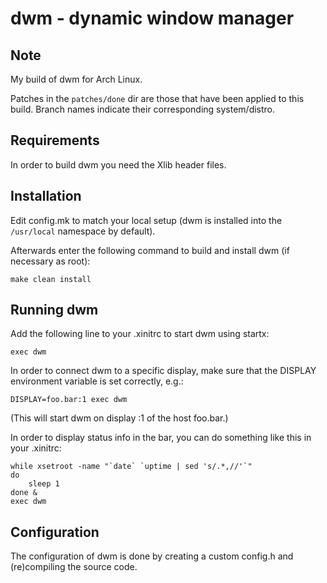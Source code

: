dwm - dynamic window manager
============================

Note
------------

My build of dwm for Arch Linux.

Patches in the `patches/done` dir are those that have been applied to this build.
Branch names indicate their corresponding system/distro.

Requirements
------------
In order to build dwm you need the Xlib header files.


Installation
------------
Edit config.mk to match your local setup (dwm is installed into
the `/usr/local` namespace by default).

Afterwards enter the following command to build and install dwm (if
necessary as root):

    make clean install


Running dwm
-----------
Add the following line to your .xinitrc to start dwm using startx:

    exec dwm

In order to connect dwm to a specific display, make sure that
the DISPLAY environment variable is set correctly, e.g.:

    DISPLAY=foo.bar:1 exec dwm

(This will start dwm on display :1 of the host foo.bar.)

In order to display status info in the bar, you can do something
like this in your .xinitrc:

    while xsetroot -name "`date` `uptime | sed 's/.*,//'`"
    do
    	sleep 1
    done &
    exec dwm


Configuration
-------------
The configuration of dwm is done by creating a custom config.h
and (re)compiling the source code.
